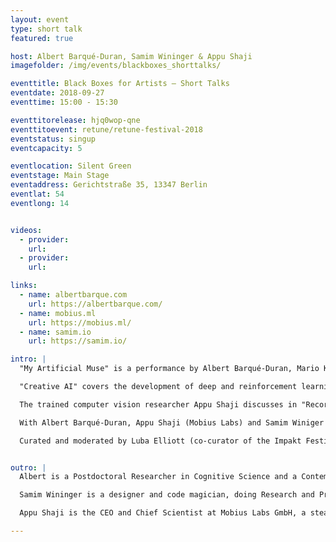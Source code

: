 ```yaml
---
layout: event
type: short talk
featured: true

host: Albert Barqué-Duran, Samim Wininger & Appu Shaji
imagefolder: /img/events/blackboxes_shorttalks/

eventtitle: Black Boxes for Artists – Short Talks
eventdate: 2018-09-27
eventtime: 15:00 - 15:30

eventtitorelease: hjq0wop-qne
eventtitoevent: retune/retune-festival-2018
eventstatus: singup
eventcapacity: 5

eventlocation: Silent Green
eventstage: Main Stage
eventaddress: Gerichtstraße 35, 13347 Berlin
eventlat: 54
eventlong: 14


videos:
  - provider:
    url:
  - provider:
    url:

links:
  - name: albertbarque.com
    url: https://albertbarque.com/
  - name: mobius.ml
    url: https://mobius.ml/
  - name: samim.io
    url: https://samim.io/

intro: |
  "My Artificial Muse" is a performance by Albert Barqué-Duran, Mario Klingemann and Marc Marzenit, premiered at Sónar+D (2017) and now in a World Tour, exploring how an Artificial Neural Network can collaborate with humans in the creative and artistic processes. What is a Muse? Who can be a Muse? Where can we find a Muse? Can a Muse be “artificial”? Do they need to be “physical”? Can a computer-generated Muse be as inspiring as a human-like one? By destroying the classic concept of a Muse, are we creating something better? The artistic fruit of Artificial Intelligence (Computational Creativity) is a growing area of research and is increasingly seeping into the public consciousness. We will discuss how to integrate Artificial Intelligence as a creative collaborator in artistic processes.

  "Creative AI" covers the development of deep and reinforcement learning algorithms that expanded the range of technologies available to today’s artists and designers to include self-learning systems that are not only tools and techniques, but creative partners in their own right. With their help, artists can generate new texts, sounds and images based on their chosen data, explore questions of machine perception and imagine futures of human and machine co-existence. What are the new forms of storytelling, design and expression made possible with machine learning? How do these tools influence the artist?

  The trained computer vision researcher Appu Shaji discusses in "Recording the Visual whether or not machines can help us capture a part of visual taste and identity.

  With Albert Barqué-Duran, Appu Shaji (Mobius Labs) and Samim Winiger (samim.io).

  Curated and moderated by Luba Elliott (co-curator of the Impakt Festival 2018 and Creative AI researcher)"


outro: |
  Albert is a Postdoctoral Researcher in Cognitive Science and a Contemporary Artist at City University of London. Albert’s research concerns new approaches and frameworks for cognitive modelling and judgment and decision-making. His artwork and performances are inspired by his research and combine classical techniques from fine arts such as oil painting, data, digital arts and experimental electronic music. He leads disruptive projects at the intersection of art and research with the aim of finding novel formats of generating scientific knowledge to reflect about contemporary and futuristic issues and its cultural implications. He has exhibited and performed at Sónar+D(Barcelona, Spain), Creative Reactions(London, UK), Cambridge Neuroscience Society (Cambridge, UK), Max Planck (Berlin, Germany), SciArt Center (New York, USA).

  Samim Wininger is a designer and code magician, doing Research and Projects at the intersection of  Machine Learning, Human-Computer-Interaction, Generative Design and Mindful Creativity. He's interested in a range of ideas, but his focus lies on building tools for enlightenment.

  Appu Shaji is the CEO and Chief Scientist at Mobius Labs GmbH, a stealth computer vision startup based in Berlin. Previously he was the Head of Research and Development at EyeEm, where he led a team that was building state of art computer vision based image recognition and ranking systems. Appu co-founded sight.io, where he and his team developed technology to rate images based on computational aesthetics. Sight.io was acquired by EyeEm in 2014. Prior to that, Appu was a post-doctoral researcher in the Image and Visual Representation Group and Computer Vision Lab, École Polytechnique Fédérale de Lausanne, Switzerland. He received a PhD in Computer Science and Engineering from IIT Bombay.

---
```


